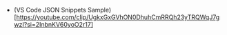 - (VS Code JSON Snippets Sample)[https://youtube.com/clip/UgkxGxGVhON0DhuhCmRRQh23yTRQWqJ7gwzI?si=2InbnKV60yoO2r17]

